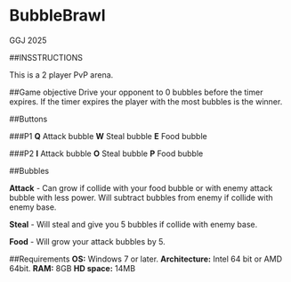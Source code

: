 # BubbleBrawl
GGJ 2025

##INSSTRUCTIONS

This is a 2 player PvP arena.

##Game objective
Drive your opponent to 0 bubbles before the timer expires.
If the timer expires the player with the most bubbles is the winner.

##Buttons

###P1
**Q** Attack bubble
**W** Steal bubble
**E** Food bubble

###P2
**I** Attack bubble
**O** Steal bubble
**P** Food bubble


##Bubbles

**Attack** - Can grow if collide with your food bubble or with enemy attack bubble with less power. Will subtract bubbles from enemy if collide with enemy base.

**Steal** - Will steal and give you 5 bubbles if collide with enemy base.

**Food** - Will grow your attack bubbles by 5. 


##Requirements
**OS:** Windows 7 or later.
**Architecture:** Intel 64 bit or AMD 64bit.
**RAM:** 8GB
**HD space:** 14MB

